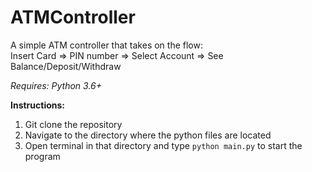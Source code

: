# ATMController
A simple ATM controller that takes on the flow:  
Insert Card => PIN number => Select Account => See Balance/Deposit/Withdraw  

_Requires: Python 3.6+_

**Instructions:**
1. Git clone the repository
2. Navigate to the directory where the python files are located
3. Open terminal in that directory and type `python main.py` to start the program

